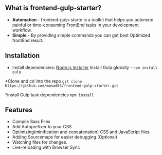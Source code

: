 ## What is frontend-gulp-starter?

- **Automation** - frontend-gulp-starte is a toolkit that helps you automate painful or time-consuming FrontEnd tasks in your development workflow.
- **Simple** - By providing simple commands you can get best Optimized frontEnd result.




## Installation

* Install dependencies:
[Node.js Installer](http://nodejs.org/)
Install Gulp globally - `npm install gulp`

*Clone and cd into the repo
`git clone https://github.com/masad83/frontend-gulp-starter.git`

*install Gulp task dependencies
`npm install`




## Features

* Compile Sass Files
* Add Autoprefixer to your CSS
* Optimizing(minification and concatenation) CSS and JavaScript files.
* Adding Sourcemaps for easier debugging (Optional)
* Watching files for changes.
* Live-reloading with Browser Sync